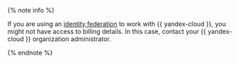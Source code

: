 {% note info %}

If you are using an [identity federation](../../organization/concepts/add-federation.md) to work with {{ yandex-cloud }}, you might not have access to billing details. In this case, contact your {{ yandex-cloud }} organization administrator.

{% endnote %}